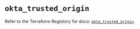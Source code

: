 # `okta_trusted_origin`

Refer to the Terraform Registory for docs: [`okta_trusted_origin`](https://www.terraform.io/docs/providers/okta/r/trusted_origin).
